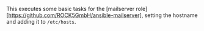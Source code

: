 This executes some basic tasks for the [mailserver role][https://github.com/ROCK5GmbH/ansible-mailserver], setting the hostname and adding it to `/etc/hosts`.

